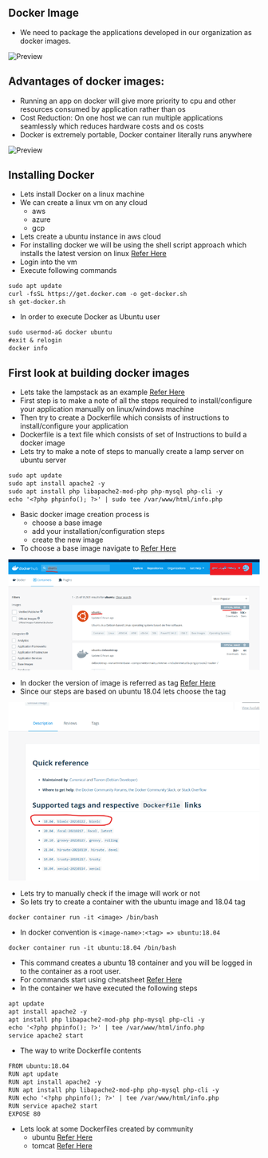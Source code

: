## Docker Image
* We need to package the applications developed in our organization as docker images.

![Preview](./docker-image.png)

## Advantages of docker images:
* Running an app on docker will give more priority to cpu and other resources consumed by application rather than os
* Cost Reduction: On one host we can run multiple applications seamlessly which reduces hardware costs and os costs
* Docker is extremely portable, Docker container literally runs anywhere

![Preview](./docker-image1.png)

## Installing Docker
* Lets install Docker on a linux machine
* We can create a linux vm on any cloud
    * aws
    * azure
    * gcp
* Lets create a ubuntu instance in aws cloud
* For installing docker we will be using the shell script approach which installs the latest version on linux
[Refer Here](https://get.docker.com/)
* Login into the vm
* Execute following commands
```
sudo apt update
curl -fsSL https://get.docker.com -o get-docker.sh
sh get-docker.sh

```
* In order to execute Docker as Ubuntu user
```
sudo usermod-aG docker ubuntu
#exit & relogin
docker info
```
## First look at building docker images
* Lets take the lampstack as an example [Refer Here](https://www.digitalocean.com/community/tutorials/how-to-install-linux-apache-mysql-php-lamp-stack-ubuntu-18-04)
* First step is to make a note of all the steps required to install/configure your application manually on linux/windows machine
* Then try to create a Dockerfile which consists of instructions to install/configure your application
* Dockerfile is a text file which consists of set of Instructions to build a docker image
* Lets try to make a note of steps to manually create a lamp server on ubuntu server

```
sudo apt update
sudo apt install apache2 -y
sudo apt install php libapache2-mod-php php-mysql php-cli -y
echo '<?php phpinfo(); ?>' | sudo tee /var/www/html/info.php
```
* Basic docker image creation process is
   * choose a base image
   * add your installation/configuration steps
   * create the new image
* To choose a base image navigate to [Refer Here](https://hub.docker.com/search?q=&type=image)

![Preview](./Images/docker-hub.png)

* In docker the version of image is referred as tag [Refer Here](https://hub.docker.com/_/ubuntu)
* Since our steps are based on ubuntu 18.04 lets choose the tag

![Preview](./Images/docker-image2.png)

* Lets try to manually check if the image will work or not
* So lets try to create a container with the ubuntu image and 18.04 tag

```
docker container run -it <image> /bin/bash

```
* In docker convention is ``` <image-name>:<tag> => ubuntu:18.04 ```

```
docker container run -it ubuntu:18.04 /bin/bash

```
* This command creates a ubuntu 18 container and you will be logged in to the container as a root user.
* For commands start using cheatsheet [Refer Here](https://www.docker.com/sites/default/files/d8/2019-09/docker-cheat-sheet.pdf)
* In the container we have executed the following steps

```
apt update
apt install apache2 -y
apt install php libapache2-mod-php php-mysql php-cli -y
echo '<?php phpinfo(); ?>' | tee /var/www/html/info.php
service apache2 start

```
* The way to write Dockerfile contents
```
FROM ubuntu:18.04
RUN apt update 
RUN apt install apache2 -y
RUN apt install php libapache2-mod-php php-mysql php-cli -y
RUN echo '<?php phpinfo(); ?>' | tee /var/www/html/info.php
RUN service apache2 start
EXPOSE 80

```
* Lets look at some Dockerfiles created by community
   * ubuntu [Refer Here](https://github.com/tianon/docker-brew-ubuntu-core/blob/d8b441737e0291a5c1c99f817ff1ba9ab6ccac11/bionic/Dockerfile)
   * tomcat [Refer Here](https://github.com/docker-library/tomcat/blob/d424ec06ddd6349b97bcbdc2d5907030a35bdc84/10.0/jdk15/openjdk-buster/Dockerfile)





